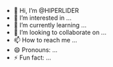 - 👋 Hi, I’m @HIPERLIDER
- 👀 I’m interested in ...
- 🌱 I’m currently learning ...
- 💞️ I’m looking to collaborate on ...
- 📫 How to reach me ...
- 😄 Pronouns: ...
- ⚡ Fun fact: ...

<!---
HIPERLIDER/HIPERLIDER is a ✨ special ✨ repository because its `README.md` (this file) appears on your GitHub profile.
You can click the Preview link to take a look at your changes.
--->
